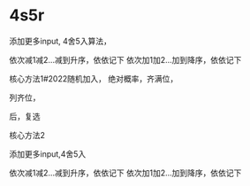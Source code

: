 # 4s5r

添加更多input,
4舍5入算法，

依次减1减2…减到升序，依依记下
依次加1加2…加到降序，依依记下

核心方法1#2022随机加入，
绝对概率，齐满位，

列齐位，

后，复选

核心方法2

添加更多input,4舍5入

依次减1减2…减到升序，依依记下
依次加1加2…加到降序，依依记下



